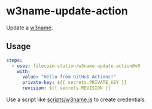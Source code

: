 # w3name-update-action
Update a [w3name](https://github.com/web3-storage/w3name?tab=readme-ov-file).

## Usage

```yaml
steps:
  - uses: filecoin-station/w3name-update-action@v0
    with:
      value: "Hello from GitHub Actions!"
      private-key: ${{ secrets.PRIVATE_KEY }}
      revision: ${{ secrets.REVISION }}
```

Use a script like [scripts/w3name.js](./scripts/w3name.js) to create
credentials.
